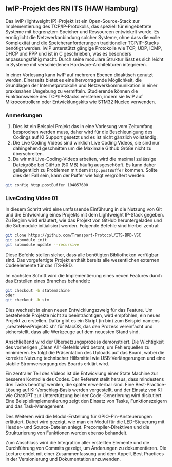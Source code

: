 

## lwIP-Projekt des RN ITS (HAW Hamburg)

Das lwIP (lightweight IP)-Projekt ist ein Open-Source-Stack zur Implementierung des TCP/IP-Protokolls, das speziell für eingebettete Systeme mit begrenztem Speicher und Ressourcen entwickelt wurde. Es ermöglicht die Netzwerkanbindung solcher Systeme, ohne dass die volle Komplexität und die Speicheranforderungen traditioneller TCP/IP-Stacks benötigt werden. lwIP unterstützt gängige Protokolle wie TCP, UDP, ICMP, DHCP und PPP und ist in C geschrieben, was es besonders anpassungsfähig macht. Durch seine modulare Struktur lässt es sich leicht in Systeme mit verschiedenen Hardware-Architekturen integrieren.

In einer Vorlesung kann lwIP auf mehreren Ebenen didaktisch genutzt werden. Einerseits bietet es eine hervorragende Möglichkeit, die Grundlagen der Internetprotokolle und Netzwerkkommunikation in einer praxisnahen Umgebung zu vermitteln. Studierende können die Funktionsweise des TCP/IP-Stacks verstehen, indem sie lwIP auf Mikrocontrollern oder Entwicklungskits wie STM32 Nucleo verwenden.


### Anmerkungen
1. Dies ist ein Beispiel Projekt das in eine Vorlesung vom Zeitumfang besprochen werden muss, daher wird für die Beschleunigung des Codings auf KI Support gesetzt und es ist nicht gänzlich vollständig. 
2. Die Live Coding Videos sind wirklich Live Coding Videos, sie sind nur dahingehend geschnitten um die Maximale Github Größe nicht zu überschreiten. 
3. Da wir mit Live-Coding-Videos arbeiten, wird die maximal zulässige Dateigröße bei GitHub (50 MB) häufig ausgeschöpft. Es kann daher gelegentlich zu Problemen mit dem `http.postBuffer` kommen. Sollte dies der Fall sein, kann der Puffer wie folgt vergrößert werden:

```bash
git config http.postBuffer 104857600
```

### LiveCoding Video 01

In diesem Schritt wird eine umfassende Einführung in die Nutzung von Git und die Entwicklung eines Projekts mit dem Lightweight IP-Stack gegeben. Zu Beginn wird erläutert, wie das Projekt von GitHub heruntergeladen und die Submodule initialisiert werden. Folgende Befehle sind hierbei zentral:

```bash
git clone https://github.com/Transport-Protocol/ITS-BRD-VSC 
git submodule init
git submodule update --recursive
```

Diese Befehle stellen sicher, dass alle benötigten Bibliotheken verfügbar sind. Das vorgefertigte Projekt enthält bereits alle wesentlichen externen Codeelemente für das ITS-BRD.

Im nächsten Schritt wird die Implementierung eines neuen Features durch das Erstellen eines Branches behandelt:

```bash
git checkout -b statemachine
oder
git checkout -b stm
```

Dies wechselt in einen neuen Entwicklungszweig für das Feature. Um bestehende Projekte nicht zu beeinträchtigen, wird empfohlen, ein neues Projekt zu erstellen. Dafür gibt es ein Skript (in bin) zum Beispiel namens „createNewProjectC.sh“ für MacOS, das den Prozess vereinfacht und sicherstellt, dass alle Werkzeuge auf dem neuesten Stand sind.

Anschließend wird der Übersetzungsprozess demonstriert. Die Wichtigkeit des vorherigen „Clean All“-Befehls wird betont, um Fehlerquellen zu minimieren. Es folgt die Präsentation des Uploads auf das Board, wobei die korrekte Nutzung technischer Hilfsmittel wie USB-Verlängerungen und eine stabile Stromversorgung des Boards erklärt wird.

Ein zentraler Teil des Videos ist die Entwicklung einer State Machine zur besseren Kontrolle des Codes. Der Referent stellt heraus, dass mindestens drei Tasks benötigt werden, die später erweiterbar sind. Eine Best-Practice-Lösung auf KI-Vorschlag-Basis werden vorgestellt, und der Einsatz von KI wie ChatGPT zur Unterstützung bei der Code-Generierung wird diskutiert. Eine Beispielimplementierung zeigt den Einsatz von Tasks, Funktionszeigern und das Task-Management.

Des Weiteren wird die Modul-Erstellung für GPIO-Pin-Ansteuerungen erläutert. Dabei wird gezeigt, wie man ein Modul für die LED-Steuerung mit Header- und Source-Dateien anlegt. Precompiler-Direktiven und die Strukturierung von Funktionen werden ebenso behandelt.

Zum Abschluss wird die Integration aller erstellten Elemente und die Durchführung von Commits gezeigt, um Änderungen zu dokumentieren. Die Lecture endet mit einer Zusammenfassung und dem Appell, Best Practices in der Versionierung und Dokumentation anzuwenden.

